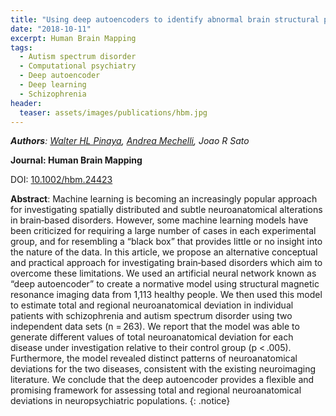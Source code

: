 ```yaml
---
title: "Using deep autoencoders to identify abnormal brain structural patterns in neuropsychiatric disorders: A large‐scale multi‐sample study"
date: "2018-10-11"
excerpt: Human Brain Mapping
tags:
  - Autism spectrum disorder
  - Computational psychiatry
  - Deep autoencoder
  - Deep learning
  - Schizophrenia
header:
  teaser: assets/images/publications/hbm.jpg
---
```


*__Authors__: [Walter HL Pinaya](/members/Walter), [Andrea Mechelli](/members/Andrea), Joao R Sato*

**Journal: Human Brain Mapping**

DOI: [10.1002/hbm.24423](https://doi.org/10.1002/hbm.24423)  

**Abstract**:  Machine learning is becoming an increasingly popular approach for investigating spatially distributed and subtle neuroanatomical alterations in brain‐based disorders. However, some machine learning models have been criticized for requiring a large number of cases in each experimental group, and for resembling a “black box” that provides little or no insight into the nature of the data. In this article, we propose an alternative conceptual and practical approach for investigating brain‐based disorders which aim to overcome these limitations. We used an artificial neural network known as “deep autoencoder” to create a normative model using structural magnetic resonance imaging data from 1,113 healthy people. We then used this model to estimate total and regional neuroanatomical deviation in individual patients with schizophrenia and autism spectrum disorder using two independent data sets (n = 263). We report that the model was able to generate different values of total neuroanatomical deviation for each disease under investigation relative to their control group (p < .005). Furthermore, the model revealed distinct patterns of neuroanatomical deviations for the two diseases, consistent with the existing neuroimaging literature. We conclude that the deep autoencoder provides a flexible and promising framework for assessing total and regional neuroanatomical deviations in neuropsychiatric populations.
{: .notice}

